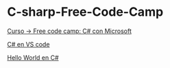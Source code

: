 # C-sharp-Free-Code-Camp
[Curso -> Free code camp: C# con Microsoft](https://www.freecodecamp.org/learn/foundational-c-sharp-with-microsoft/)

[C# en VS code](https://code.visualstudio.com/docs/languages/csharp)

[Hello World en C#](https://code.visualstudio.com/docs/csharp/get-started)
